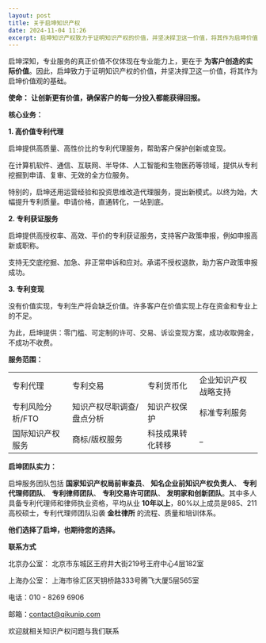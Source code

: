 ```yaml
---
layout: post
title: 关于启坤知识产权
date: 2024-11-04 11:26
excerpt: 启坤知识产权致力于证明知识产权的价值，并坚决捍卫这一价值，将其作为启坤价值观的基础。
---
```


启坤深知，专业服务的真正价值不仅体现在专业能力上，更在于 **为客户创造的实际价值**。因此，启坤致力于证明知识产权的价值，并坚决捍卫这一价值，将其作为启坤价值观的基础。

**使命：** **让创新更有价值，确保客户的每一分投入都能获得回报。**

**核心业务：**

**1\. 高价值专利代理**

启坤提供高质量、高性价比的专利代理服务，帮助客户保护创新或变现。

在计算机软件、通信、互联网、半导体、人工智能和生物医药等领域，提供从专利挖掘到申请、复审、无效的全方位服务。

特别的，启坤还用运营经验和投资思维改造代理服务，提出新模式。以终为始，大幅提升专利质量。申请价格，直通转化，一站到底。

**2\. 专利获证服务**

启坤提供高授权率、高效、平价的专利获证服务，支持客户政策申报，例如申报高新或职称。

支持无交底挖掘、加急、非正常申诉和应对。承诺不授权退款，助力客户政策申报成功。

**3\. 专利变现**

没有价值实现，专利生产将会缺乏价值。许多客户在价值实现上存在资金和专业上的不足。

为此，启坤提供：零门槛、可定制的许可、交易、诉讼变现方案，成功收取佣金，不成功不收费。

**服务范围：**

|                  |                           |                  |                      |
| ---------------- | ------------------------- | ---------------- | -------------------- |
| 专利代理         | 专利交易                  | 专利货币化       | 企业知识产权战略支持 |
| 专利风险分析/FTO | 知识产权尽职调查/盘点分析 | 知识产权保护     | 标准专利服务         |
| 国际知识产权服务 | 商标/版权服务             | 科技成果转化转移 | \_                   |

**启坤团队实力：**

启坤服务团队包括 **国家知识产权局前审查员**、 **知名企业前知识产权负责人**、 **专利代理师团队**、 **专利律师团队**、 **专利交易许可团队**、 **发明家和创新团队**。其中多人具备专利代理师和律师执业资格，平均从业 **10年以上**，80%以上成员是985、211高校硕士，专利代理师团队沿袭 **金杜律所** 的流程、质量和培训体系。

**他们选择了启坤，也期待您的选择。**

**联系方式**

北京办公室： 北京市东城区王府井⼤街219号王府中⼼4层182室

上海办公室： 上海市徐汇区天钥桥路333号腾⻜⼤厦5层565室

电话：010 - 8269 6906

邮箱：contact@qikunip.com

欢迎就相关知识产权问题与我们联系